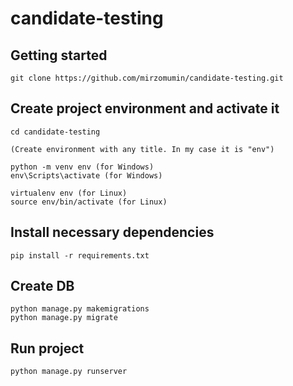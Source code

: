 # candidate-testing


## Getting started

```
git clone https://github.com/mirzomumin/candidate-testing.git
```


## Create project environment and activate it

```
cd candidate-testing

(Create environment with any title. In my case it is "env")

python -m venv env (for Windows)
env\Scripts\activate (for Windows)

virtualenv env (for Linux)
source env/bin/activate (for Linux)
```

## Install necessary dependencies

```
pip install -r requirements.txt
```

## Create DB

```
python manage.py makemigrations
python manage.py migrate
```


## Run project

```
python manage.py runserver
```